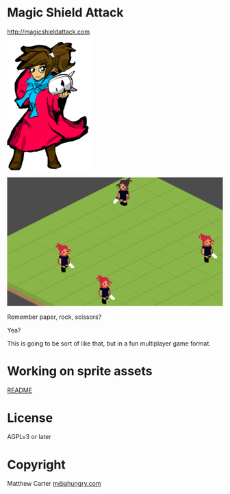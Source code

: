 # Magic Shield Attack

http://magicshieldattack.com

![character](https://github.com/ahungry/magicshieldattack/blob/master/html/k-small.png)

![in-game](https://github.com/ahungry/magicshieldattack/blob/master/html/msa.png)

Remember paper, rock, scissors?

Yea?

This is going to be sort of like that, but in a fun multiplayer game format.

# Working on sprite assets
[README](sprites/README.md)

# License

AGPLv3 or later

# Copyright

Matthew Carter <m@ahungry.com>
